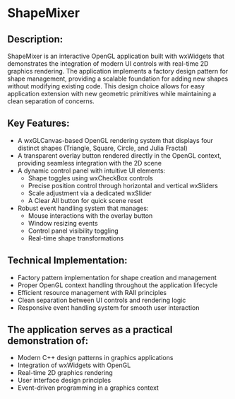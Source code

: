 
ShapeMixer
==========

Description:
-------------
ShapeMixer is an interactive OpenGL application built with wxWidgets that demonstrates the integration of modern UI controls with real-time 2D graphics rendering. The application implements a factory design pattern for shape management, providing a scalable foundation for adding new shapes without modifying existing code. This design choice allows for easy application extension with new geometric primitives while maintaining a clean separation of concerns.

Key Features:
-------------
- A wxGLCanvas-based OpenGL rendering system that displays four distinct shapes (Triangle, Square, Circle, and Julia Fractal)
- A transparent overlay button rendered directly in the OpenGL context, providing seamless integration with the 2D scene
- A dynamic control panel with intuitive UI elements:
  * Shape toggles using wxCheckBox controls
  * Precise position control through horizontal and vertical wxSliders
  * Scale adjustment via a dedicated wxSlider
  * A Clear All button for quick scene reset
- Robust event handling system that manages:
  * Mouse interactions with the overlay button
  * Window resizing events
  * Control panel visibility toggling
  * Real-time shape transformations

Technical Implementation:
-------------
- Factory pattern implementation for shape creation and management
- Proper OpenGL context handling throughout the application lifecycle
- Efficient resource management with RAII principles
- Clean separation between UI controls and rendering logic
- Responsive event handling system for smooth user interaction

The application serves as a practical demonstration of:
-------------
- Modern C++ design patterns in graphics applications
- Integration of wxWidgets with OpenGL
- Real-time 2D graphics rendering
- User interface design principles
- Event-driven programming in a graphics context

